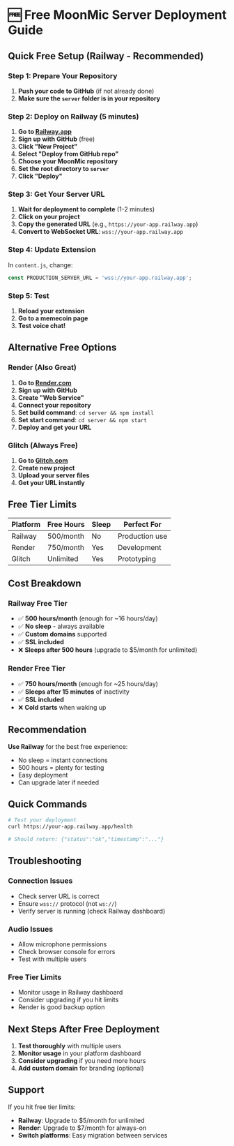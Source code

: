 # 🆓 Free MoonMic Server Deployment Guide

## Quick Free Setup (Railway - Recommended)

### Step 1: Prepare Your Repository
1. **Push your code to GitHub** (if not already done)
2. **Make sure the `server` folder is in your repository**

### Step 2: Deploy on Railway (5 minutes)
1. **Go to [Railway.app](https://railway.app)**
2. **Sign up with GitHub** (free)
3. **Click "New Project"**
4. **Select "Deploy from GitHub repo"**
5. **Choose your MoonMic repository**
6. **Set the root directory to `server`**
7. **Click "Deploy"**

### Step 3: Get Your Server URL
1. **Wait for deployment to complete** (1-2 minutes)
2. **Click on your project**
3. **Copy the generated URL** (e.g., `https://your-app.railway.app`)
4. **Convert to WebSocket URL**: `wss://your-app.railway.app`

### Step 4: Update Extension
In `content.js`, change:
```javascript
const PRODUCTION_SERVER_URL = 'wss://your-app.railway.app';
```

### Step 5: Test
1. **Reload your extension**
2. **Go to a memecoin page**
3. **Test voice chat!**

## Alternative Free Options

### Render (Also Great)
1. **Go to [Render.com](https://render.com)**
2. **Sign up with GitHub**
3. **Create "Web Service"**
4. **Connect your repository**
5. **Set build command**: `cd server && npm install`
6. **Set start command**: `cd server && npm start`
7. **Deploy and get your URL**

### Glitch (Always Free)
1. **Go to [Glitch.com](https://glitch.com)**
2. **Create new project**
3. **Upload your server files**
4. **Get your URL instantly**

## Free Tier Limits

| Platform | Free Hours | Sleep | Perfect For |
|----------|------------|-------|-------------|
| Railway | 500/month | No | Production use |
| Render | 750/month | Yes | Development |
| Glitch | Unlimited | Yes | Prototyping |

## Cost Breakdown

### Railway Free Tier
- ✅ **500 hours/month** (enough for ~16 hours/day)
- ✅ **No sleep** - always available
- ✅ **Custom domains** supported
- ✅ **SSL included**
- ❌ **Sleeps after 500 hours** (upgrade to $5/month for unlimited)

### Render Free Tier
- ✅ **750 hours/month** (enough for ~25 hours/day)
- ✅ **Sleeps after 15 minutes** of inactivity
- ✅ **SSL included**
- ❌ **Cold starts** when waking up

## Recommendation

**Use Railway** for the best free experience:
- No sleep = instant connections
- 500 hours = plenty for testing
- Easy deployment
- Can upgrade later if needed

## Quick Commands

```bash
# Test your deployment
curl https://your-app.railway.app/health

# Should return: {"status":"ok","timestamp":"..."}
```

## Troubleshooting

### Connection Issues
- Check server URL is correct
- Ensure `wss://` protocol (not `ws://`)
- Verify server is running (check Railway dashboard)

### Audio Issues
- Allow microphone permissions
- Check browser console for errors
- Test with multiple users

### Free Tier Limits
- Monitor usage in Railway dashboard
- Consider upgrading if you hit limits
- Render is good backup option

## Next Steps After Free Deployment

1. **Test thoroughly** with multiple users
2. **Monitor usage** in your platform dashboard
3. **Consider upgrading** if you need more hours
4. **Add custom domain** for branding (optional)

## Support

If you hit free tier limits:
- **Railway**: Upgrade to $5/month for unlimited
- **Render**: Upgrade to $7/month for always-on
- **Switch platforms**: Easy migration between services 